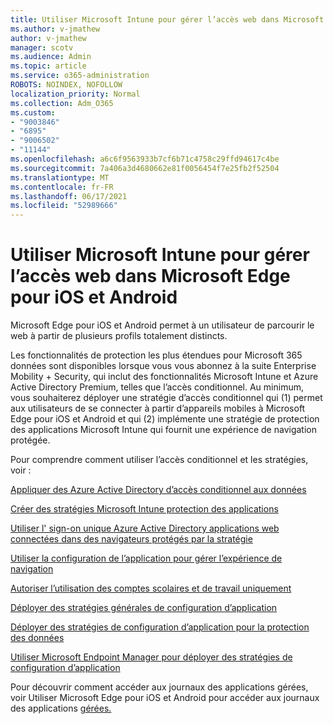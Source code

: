 ```yaml
---
title: Utiliser Microsoft Intune pour gérer l’accès web dans Microsoft Edge pour iOS et Android
ms.author: v-jmathew
author: v-jmathew
manager: scotv
ms.audience: Admin
ms.topic: article
ms.service: o365-administration
ROBOTS: NOINDEX, NOFOLLOW
localization_priority: Normal
ms.collection: Adm_O365
ms.custom:
- "9003846"
- "6895"
- "9006502"
- "11144"
ms.openlocfilehash: a6c6f9563933b7cf6b71c4758c29ffd94617c4be
ms.sourcegitcommit: 7a406a3d4680662e81f0056454f7e25fb2f52504
ms.translationtype: MT
ms.contentlocale: fr-FR
ms.lasthandoff: 06/17/2021
ms.locfileid: "52989666"
---
```

# <a name="use-microsoft-intune-to-manage-web-access-in-microsoft-edge-for-ios-and-android"></a>Utiliser Microsoft Intune pour gérer l’accès web dans Microsoft Edge pour iOS et Android

Microsoft Edge pour iOS et Android permet à un utilisateur de parcourir le web à partir de plusieurs profils totalement distincts.

Les fonctionnalités de protection les plus étendues pour Microsoft 365 données sont disponibles lorsque vous vous abonnez à la suite Enterprise Mobility + Security, qui inclut des fonctionnalités Microsoft Intune et Azure Active Directory Premium, telles que l’accès conditionnel. Au minimum, vous souhaiterez déployer une stratégie d’accès conditionnel qui (1) permet aux utilisateurs de se connecter à partir d’appareils mobiles à Microsoft Edge pour iOS et Android et qui (2) implémente une stratégie de protection des applications Microsoft Intune qui fournit une expérience de navigation protégée.

Pour comprendre comment utiliser l’accès conditionnel et les stratégies, voir :

[Appliquer des Azure Active Directory d’accès conditionnel aux données](https://go.microsoft.com/fwlink/?linkid=2132481)

[Créer des stratégies Microsoft Intune protection des applications](https://go.microsoft.com/fwlink/?linkid=2132651)

[Utiliser l' sign-on unique Azure Active Directory applications web connectées dans des navigateurs protégés par la stratégie](https://go.microsoft.com/fwlink/?linkid=2132482)

[Utiliser la configuration de l’application pour gérer l’expérience de navigation](https://go.microsoft.com/fwlink/?linkid=2132483)

[Autoriser l’utilisation des comptes scolaires et de travail uniquement](https://go.microsoft.com/fwlink/?linkid=2132652)

[Déployer des stratégies générales de configuration d’application](https://go.microsoft.com/fwlink/?linkid=2132653)

[Déployer des stratégies de configuration d’application pour la protection des données](https://go.microsoft.com/fwlink/?linkid=2132654)

[Utiliser Microsoft Endpoint Manager pour déployer des stratégies de configuration d’application](https://go.microsoft.com/fwlink/?linkid=2132707)

Pour découvrir comment accéder aux journaux des applications gérées, voir Utiliser Microsoft Edge pour iOS et Android pour accéder aux journaux des applications [gérées.](https://go.microsoft.com/fwlink/?linkid=2132578)
